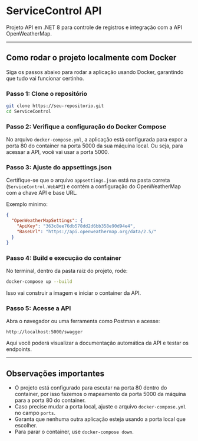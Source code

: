 # ServiceControl API

Projeto API em .NET 8 para controle de registros e integração com a API OpenWeatherMap.

---

## Como rodar o projeto localmente com Docker

Siga os passos abaixo para rodar a aplicação usando Docker, garantindo que tudo vai funcionar certinho.

### Passo 1: Clone o repositório

```bash
git clone https://seu-repositorio.git
cd ServiceControl
```

### Passo 2: Verifique a configuração do Docker Compose

No arquivo `docker-compose.yml`, a aplicação está configurada para expor a porta 80 do container na porta 5000 da sua máquina local. Ou seja, para acessar a API, você vai usar a porta 5000.

### Passo 3: Ajuste do appsettings.json

Certifique-se que o arquivo `appsettings.json` está na pasta correta (`ServiceControl.WebAPI`) e contém a configuração do OpenWeatherMap com a chave API e base URL.

Exemplo mínimo:

```json
{
  "OpenWeatherMapSettings": {
    "ApiKey": "363c8ee76db578dd2d6bb358e90d94e4",
    "BaseUrl": "https://api.openweathermap.org/data/2.5/"
  }
}
```

### Passo 4: Build e execução do container

No terminal, dentro da pasta raiz do projeto, rode:

```bash
docker-compose up --build
```

Isso vai construir a imagem e iniciar o container da API.

### Passo 5: Acesse a API

Abra o navegador ou uma ferramenta como Postman e acesse:

```
http://localhost:5000/swagger
```

Aqui você poderá visualizar a documentação automática da API e testar os endpoints.

---

## Observações importantes

- O projeto está configurado para escutar na porta 80 dentro do container, por isso fazemos o mapeamento da porta 5000 da máquina para a porta 80 do container.
- Caso precise mudar a porta local, ajuste o arquivo `docker-compose.yml` no campo `ports`.
- Garanta que nenhuma outra aplicação esteja usando a porta local que escolher.
- Para parar o container, use `docker-compose down`.

